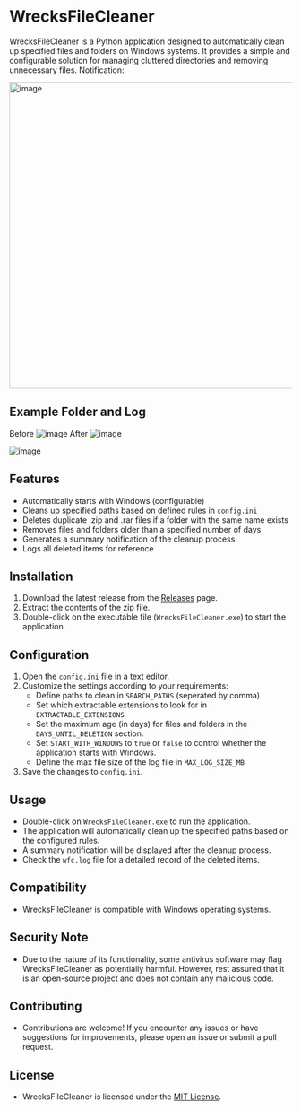 # WrecksFileCleaner

WrecksFileCleaner is a Python application designed to automatically clean up specified files and folders on Windows systems. It provides a simple and configurable solution for managing cluttered directories and removing unnecessary files.
Notification:

<img width="546" alt="image" src="https://github.com/wrecks-code/WrecksFileCleaner/assets/29825723/37a0ceb5-61a8-499f-bd1e-a50d9f8d740d">

## Example Folder and Log

Before
![image](https://github.com/wrecks-code/WrecksFileCleaner/assets/29825723/8835faf1-1363-4bc0-bade-009c202d5450)
After
![image](https://github.com/wrecks-code/WrecksFileCleaner/assets/29825723/fdfee35e-75c8-46f9-aad8-c381c664bbf2)



![image](https://github.com/wrecks-code/WrecksFileCleaner/assets/29825723/5997b645-5c8a-47a1-8072-05eb0e0ff8c5)



## Features

- Automatically starts with Windows (configurable)
- Cleans up specified paths based on defined rules in `config.ini`
- Deletes duplicate .zip and .rar files if a folder with the same name exists
- Removes files and folders older than a specified number of days
- Generates a summary notification of the cleanup process
- Logs all deleted items for reference

## Installation

1. Download the latest release from the [Releases](https://github.com/wrecks-code/WrecksFileCleaner/releases) page.
2. Extract the contents of the zip file.
3. Double-click on the executable file (`WrecksFileCleaner.exe`) to start the application.

## Configuration

1. Open the `config.ini` file in a text editor.
2. Customize the settings according to your requirements:
   - Define paths to clean in `SEARCH_PATHS` (seperated by comma)
   - Set which extractable extensions to look for in `EXTRACTABLE_EXTENSIONS`
   - Set the maximum age (in days) for files and folders in the `DAYS_UNTIL_DELETION` section.
   - Set `START_WITH_WINDOWS` to `true` or `false` to control whether the application starts with Windows.
   - Define the max file size of the log file in `MAX_LOG_SIZE_MB`
3. Save the changes to `config.ini`.

## Usage

- Double-click on `WrecksFileCleaner.exe` to run the application.
- The application will automatically clean up the specified paths based on the configured rules.
- A summary notification will be displayed after the cleanup process.
- Check the `wfc.log` file for a detailed record of the deleted items.

## Compatibility

- WrecksFileCleaner is compatible with Windows operating systems.

## Security Note

- Due to the nature of its functionality, some antivirus software may flag WrecksFileCleaner as potentially harmful. However, rest assured that it is an open-source project and does not contain any malicious code.

## Contributing

- Contributions are welcome! If you encounter any issues or have suggestions for improvements, please open an issue or submit a pull request.

## License

- WrecksFileCleaner is licensed under the [MIT License](LICENSE).

